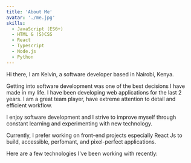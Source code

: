 ```yaml
---
title: 'About Me'
avatar: './me.jpg'
skills:
  - JavaScript (ES6+)
  - HTML & (S)CSS
  - React
  - Typescript
  - Node.js
  - Python
---
```


Hi there, I am Kelvin, a software developer based in Nairobi, Kenya.

Getting into software development was one of the best decisions I have made in my life. I have been developing web applications for the last 2 years. I am a great team player, have extreme attention to detail and efficient workflow.

I enjoy software development and I strive to improve myself through constant learning and experimenting with new technology.

Currently, I prefer working on front-end projects especially React Js to build, accessible, perfomant, and pixel-perfect applications.

Here are a few technologies I've been working with recently:
